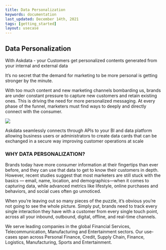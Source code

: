 ```yaml
---
title: Data Personalization
keywords: documentation
last_updated: December 14th, 2021
tags: [getting_started]
layout: usecase
---
```


## Data Personalization

With Askdata - your Customers get personalized contents generated from your internal and external data‍

It’s no secret that the demand for marketing to be more personal is getting stronger by the minute.

With too much content and new marketing channels bombarding us, brands are under constant pressure to capture new customers and retain existing ones. This is driving the need for more personalized messaging. At every phase of the funnel, marketers must find ways to deeply and directly connect with the consumer.

<img src="/media/product/data-personalization.png" class="image-doc" />

Askdata seamlessly connects through APIs to your BI and data platform allowing business users or administrators to create data cards that can be exchanged in a secure way improving customer operations at scale

### WHY DATA PERSONALIZATION?

Brands today have more consumer information at their fingertips than ever before, and they can use that data to get to know their customers in depth. However, recent studies suggest that most marketers are still stuck with the basics — email, name, location, and demographics—when it comes to capturing data, while advanced metrics like lifestyle, online purchases and behaviors, and social cues often go unnoticed.

When you’re leaving out so many pieces of the puzzle, it’s obvious you’re not going to see the whole picture. Simply put, brands need to track every single interaction they have with a customer from every single touch point, across all your inbound, outbound, digital, offline, and real-time channels.

We serve leading companies in the global Financial Services, Telecommunication, Manufacturing and Entertainment sectors. Our use-cases span across Personal Finance, Credit, Supply Chain, Finance, Logistics, Manufacturing, Sports and Entertainment.
